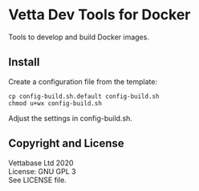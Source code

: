 # Vetta Dev Tools for Docker

Tools to develop and build Docker images.


## Install

Create a configuration file from the template:

```
cp config-build.sh.default config-build.sh
chmod u+wx config-build.sh
```

Adjust the settings in config-build.sh.


## Copyright and License

Vettabase Ltd  2020<br/>
License: GNU GPL 3<br/>
See LICENSE file.


